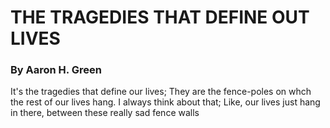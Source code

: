 # THE TRAGEDIES THAT DEFINE OUT LIVES 
### By Aaron H. Green 
It's the tragedies that define our lives; They are the fence-poles on whch the rest of our lives hang. 
I always think about that; Like, our lives just hang in there, between these really sad fence walls 
